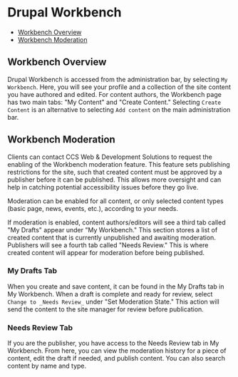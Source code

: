 # Drupal Workbench

* [Workbench Overview](#workbench-overview)
* [Workbench Moderation](#workbench-moderation)

## Workbench Overview

Drupal Workbench is accessed from the administration bar, by selecting `My Workbench`. Here, you will see your profile and a collection of the site content you have authored and edited. For content authors, the Workbench page has two main tabs: "My Content" and "Create Content." Selecting `Create Content` is an alternative to selecting `Add content` on the main administration bar.

## Workbench Moderation

Clients can contact CCS Web & Development Solutions to request the enabling of the Workbench moderation feature. This feature sets publishing restrictions for the site, such that created content must be approved by a publisher before it can be published. This allows more oversight and can help in catching potential accessibility issues before they go live.

Moderation can be enabled for all content, or only selected content types (basic page, news, events, etc.), according to your needs. 

If moderation is enabled, content authors/editors will see a third tab called "My Drafts" appear under "My Workbench." This section stores a list of created content that is currently unpublished and awaiting moderation. Publishers will see a fourth tab called "Needs Review." This is where created content will appear for moderation before being published.

### My Drafts Tab

When you create and save content, it can be found in the My Drafts tab in My Workbench. When a draft is complete and ready for review, select `Change to _Needs Review_` under "Set Moderation State." This action will send the content to the site manager for review before publication.

### Needs Review Tab

If you are the publisher, you have access to the Needs Review tab in My Workbench. From here, you can view the moderation history for a piece of content, edit the draft if needed, and publish content. You can also search content by name and type.
